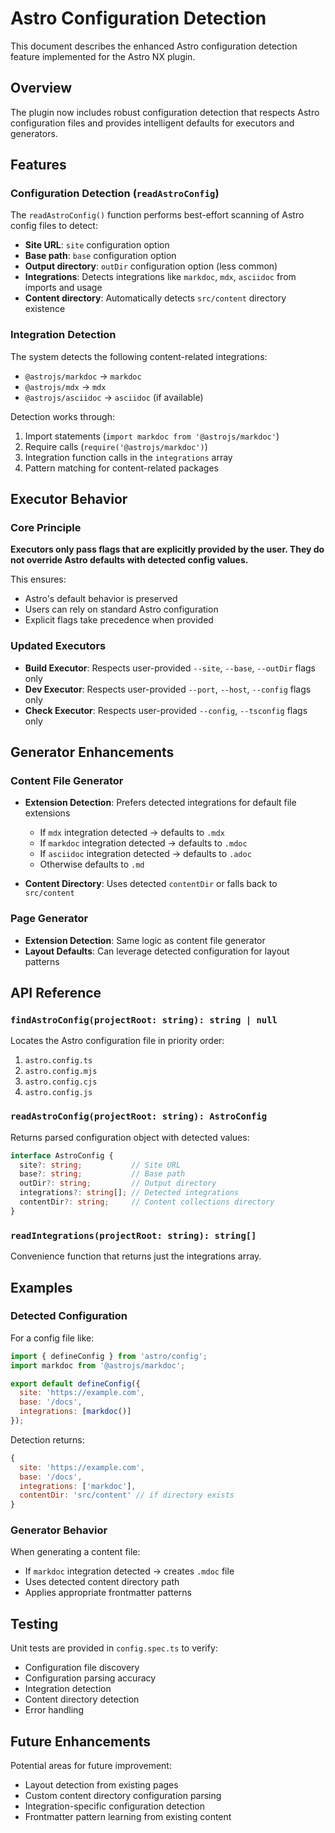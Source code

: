 # Astro Configuration Detection

This document describes the enhanced Astro configuration detection feature implemented for the Astro NX plugin.

## Overview

The plugin now includes robust configuration detection that respects Astro configuration files and provides intelligent defaults for executors and generators.

## Features

### Configuration Detection (`readAstroConfig`)

The `readAstroConfig()` function performs best-effort scanning of Astro config files to detect:

- **Site URL**: `site` configuration option
- **Base path**: `base` configuration option  
- **Output directory**: `outDir` configuration option (less common)
- **Integrations**: Detects integrations like `markdoc`, `mdx`, `asciidoc` from imports and usage
- **Content directory**: Automatically detects `src/content` directory existence

### Integration Detection

The system detects the following content-related integrations:
- `@astrojs/markdoc` → `markdoc` 
- `@astrojs/mdx` → `mdx`
- `@astrojs/asciidoc` → `asciidoc` (if available)

Detection works through:
1. Import statements (`import markdoc from '@astrojs/markdoc'`)
2. Require calls (`require('@astrojs/markdoc')`) 
3. Integration function calls in the `integrations` array
4. Pattern matching for content-related packages

## Executor Behavior

### Core Principle
**Executors only pass flags that are explicitly provided by the user. They do not override Astro defaults with detected config values.**

This ensures:
- Astro's default behavior is preserved
- Users can rely on standard Astro configuration 
- Explicit flags take precedence when provided

### Updated Executors

- **Build Executor**: Respects user-provided `--site`, `--base`, `--outDir` flags only
- **Dev Executor**: Respects user-provided `--port`, `--host`, `--config` flags only  
- **Check Executor**: Respects user-provided `--config`, `--tsconfig` flags only

## Generator Enhancements

### Content File Generator

- **Extension Detection**: Prefers detected integrations for default file extensions
  - If `mdx` integration detected → defaults to `.mdx`
  - If `markdoc` integration detected → defaults to `.mdoc`
  - If `asciidoc` integration detected → defaults to `.adoc`
  - Otherwise defaults to `.md`

- **Content Directory**: Uses detected `contentDir` or falls back to `src/content`

### Page Generator

- **Extension Detection**: Same logic as content file generator
- **Layout Defaults**: Can leverage detected configuration for layout patterns

## API Reference

### `findAstroConfig(projectRoot: string): string | null`
Locates the Astro configuration file in priority order:
1. `astro.config.ts`
2. `astro.config.mjs`
3. `astro.config.cjs` 
4. `astro.config.js`

### `readAstroConfig(projectRoot: string): AstroConfig`
Returns parsed configuration object with detected values:

```typescript
interface AstroConfig {
  site?: string;           // Site URL
  base?: string;           // Base path  
  outDir?: string;         // Output directory
  integrations?: string[]; // Detected integrations
  contentDir?: string;     // Content collections directory
}
```

### `readIntegrations(projectRoot: string): string[]`
Convenience function that returns just the integrations array.

## Examples

### Detected Configuration
For a config file like:
```javascript
import { defineConfig } from 'astro/config';
import markdoc from '@astrojs/markdoc';

export default defineConfig({
  site: 'https://example.com',
  base: '/docs',
  integrations: [markdoc()]
});
```

Detection returns:
```javascript
{
  site: 'https://example.com',
  base: '/docs', 
  integrations: ['markdoc'],
  contentDir: 'src/content' // if directory exists
}
```

### Generator Behavior
When generating a content file:
- If `markdoc` integration detected → creates `.mdoc` file
- Uses detected content directory path
- Applies appropriate frontmatter patterns

## Testing

Unit tests are provided in `config.spec.ts` to verify:
- Configuration file discovery
- Configuration parsing accuracy
- Integration detection
- Content directory detection
- Error handling

## Future Enhancements

Potential areas for future improvement:
- Layout detection from existing pages
- Custom content directory configuration parsing
- Integration-specific configuration detection
- Frontmatter pattern learning from existing content
